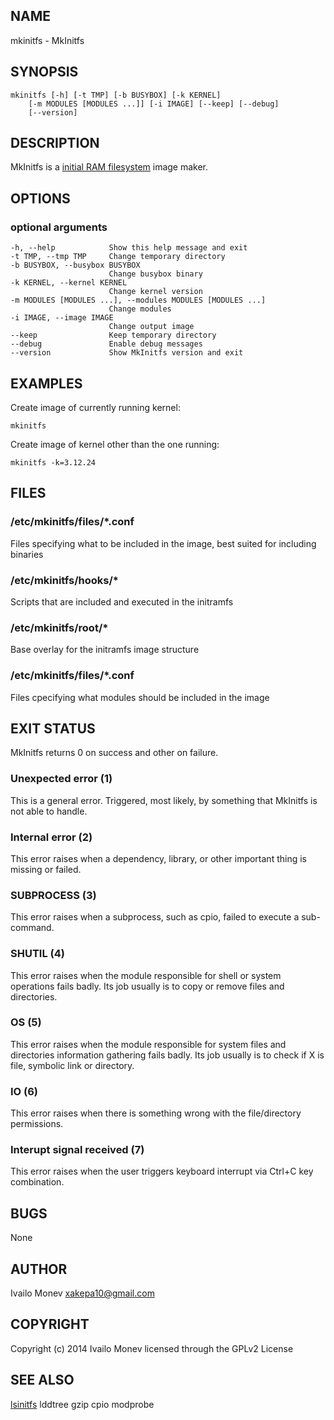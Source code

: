 ## NAME

mkinitfs - MkInitfs

## SYNOPSIS

    mkinitfs [-h] [-t TMP] [-b BUSYBOX] [-k KERNEL]
        [-m MODULES [MODULES ...]] [-i IMAGE] [--keep] [--debug]
        [--version]

## DESCRIPTION

MkInitfs is a [initial RAM filesystem](http://en.wikipedia.org/wiki/Initrd)
image maker.

## OPTIONS

### optional arguments

    -h, --help            Show this help message and exit
    -t TMP, --tmp TMP     Change temporary directory
    -b BUSYBOX, --busybox BUSYBOX
                          Change busybox binary
    -k KERNEL, --kernel KERNEL
                          Change kernel version
    -m MODULES [MODULES ...], --modules MODULES [MODULES ...]
                          Change modules
    -i IMAGE, --image IMAGE
                          Change output image
    --keep                Keep temporary directory
    --debug               Enable debug messages
    --version             Show MkInitfs version and exit



## EXAMPLES

Create image of currently running kernel:

    mkinitfs

Create image of kernel other than the one running:

    mkinitfs -k=3.12.24

## FILES

### /etc/mkinitfs/files/*.conf

Files specifying what to be included in the image, best suited for including
binaries

### /etc/mkinitfs/hooks/*

Scripts that are included and executed in the initramfs

### /etc/mkinitfs/root/*

Base overlay for the initramfs image structure

### /etc/mkinitfs/files/*.conf

Files cpecifying what modules should be included in the image

## EXIT STATUS

MkInitfs returns 0 on success and other on failure.

### Unexpected error (1)

This is a general error. Triggered, most likely, by something that MkInitfs is
not able to handle.

### Internal error (2)

This error raises when a dependency, library, or other important thing
is missing or failed.

### SUBPROCESS (3)

This error raises when a subprocess, such as cpio, failed to
execute a sub-command.

### SHUTIL (4)

This error raises when the module responsible for shell or system
operations fails badly. Its job usually is to copy or remove files and
directories.

### OS (5)

This error raises when the module responsible for system files and
directories information gathering fails badly. Its job usually is to
check if X is file, symbolic link or directory.

### IO (6)

This error raises when there is something wrong with the file/directory
permissions.

### Interupt signal received (7)

This error raises when the user triggers keyboard interrupt via Ctrl+C key
combination.

## BUGS

None

## AUTHOR

Ivailo Monev <xakepa10@gmail.com>

## COPYRIGHT

Copyright (c) 2014 Ivailo Monev licensed through the GPLv2 License

## SEE ALSO

[lsinitfs](lsinitfs.html) lddtree gzip cpio modprobe

